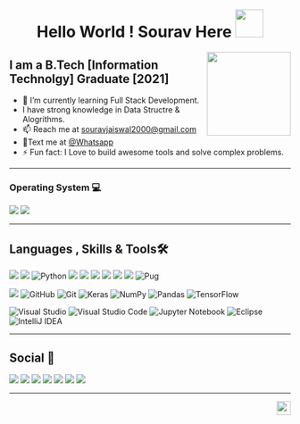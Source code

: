 <h1 align="center"> Hello World ! Sourav Here <img src="https://emojis.slackmojis.com/emojis/images/1531849430/4246/blob-sunglasses.gif?1531849430" width="50px"></h1>
<img align="right" height="150px" src="https://c.tenor.com/HO7EBVsu04oAAAAi/pikachu-pokemon.gif" />

## I am a B.Tech [Information Technolgy] Graduate [2021]
- 🌱 I’m currently learning Full Stack Development. 
- I have strong knowledge in Data Structre & Alogrithms.
- 📫 Reach me at [souravjaiswal2000@gmail.com](mailto:souravjaiswal2000@gmail.com)
- 💬Text me at [@Whatsapp](https://wa.me/+918017474045)
- ⚡ Fun fact: I Love to build awesome tools and solve complex problems.

***
### Operating System 💻
<img src="https://img.shields.io/badge/Windows-0078D6?style=for-the-badge&logo=windows&logoColor=white"> <img src="https://img.shields.io/badge/Ubuntu-E95420?style=for-the-badge&logo=ubuntu&logoColor=white">
***
## Languages , Skills & Tools🛠
 <img src="https://img.shields.io/badge/C%2B%2B-00599C?style=for-the-badge&logo=c%2B%2B&logoColor=white"> <img src="https://img.shields.io/badge/Java-ED8B00?style=for-the-badge&logo=java&logoColor=white"> ![Python](https://img.shields.io/badge/python-3670A0?style=for-the-badge&logo=python&logoColor=ffdd54)
<img src="https://img.shields.io/badge/HTML-239120?style=for-the-badge&logo=html5&logoColor=white"> <img src="https://img.shields.io/badge/CSS-239120?&style=for-the-badge&logo=css3&logoColor=white"> <img src="https://img.shields.io/badge/JavaScript-F7DF1E?style=for-the-badge&logo=javascript&logoColor=black">
<img src="https://img.shields.io/badge/Node.js-43853D?style=for-the-badge&logo=node.js&logoColor=white">  <img src="https://img.shields.io/badge/Express.js-404D59?style=for-the-badge"> <img src="https://img.shields.io/badge/MySQL-00000F?style=for-the-badge&logo=mysql&logoColor=white"> ![Pug](https://img.shields.io/badge/Pug-FFF?style=for-the-badge&logo=pug&logoColor=A86454)

<img src="https://img.shields.io/badge/Heroku-430098?style=for-the-badge&logo=heroku&logoColor=white"> ![GitHub](https://img.shields.io/badge/github-%23121011.svg?style=for-the-badge&logo=github&logoColor=white) ![Git](https://img.shields.io/badge/git-%23F05033.svg?style=for-the-badge&logo=git&logoColor=white)
![Keras](https://img.shields.io/badge/Keras-%23D00000.svg?style=for-the-badge&logo=Keras&logoColor=white) ![NumPy](https://img.shields.io/badge/numpy-%23013243.svg?style=for-the-badge&logo=numpy&logoColor=white) ![Pandas](https://img.shields.io/badge/pandas-%23150458.svg?style=for-the-badge&logo=pandas&logoColor=white) ![TensorFlow](https://img.shields.io/badge/TensorFlow-%23FF6F00.svg?style=for-the-badge&logo=TensorFlow&logoColor=white)

![Visual Studio](https://img.shields.io/badge/Visual%20Studio-5C2D91.svg?style=for-the-badge&logo=visual-studio&logoColor=white) 	![Visual Studio Code](https://img.shields.io/badge/Visual%20Studio%20Code-0078d7.svg?style=for-the-badge&logo=visual-studio-code&logoColor=white) ![Jupyter Notebook](https://img.shields.io/badge/jupyter-%23FA0F00.svg?style=for-the-badge&logo=jupyter&logoColor=white) ![Eclipse](https://img.shields.io/badge/Eclipse-FE7A16.svg?style=for-the-badge&logo=Eclipse&logoColor=white) ![IntelliJ IDEA](https://img.shields.io/badge/IntelliJIDEA-000000.svg?style=for-the-badge&logo=intellij-idea&logoColor=white)
***
## Social 🍎
<a href="mailto:souravjaiswal2000@gmail.com"><img src="https://img.shields.io/badge/Gmail-D14836?style=for-the-badge&logo=gmail&logoColor=white"/></a>
<a href="https://www.instagram.com/jaiswal_sourav_/"><img src="https://img.shields.io/badge/<handle>-%23E4405F.svg?style=for-the-badge&logo=Instagram&logoColor=white"/></a>
<a href="https://www.facebook.com/profile.php?id=100004102851464"><img src="https://img.shields.io/badge/Facebook-%231877F2.svg?style=for-the-badge&logo=Facebook&logoColor=white"/></a>
<a href="https://www.linkedin.com/in/sourav-jaiswal-aa7570194/"><img src="https://img.shields.io/badge/linkedin-%230077B5.svg?style=for-the-badge&logo=linkedin&logoColor=white"/></a>
<a href="https://www.codechef.com/users/sourav_jai"><img src="https://img.shields.io/badge/CodeChef-%23964B00.svg?style=for-the-badge&logo=CodeChef&logoColor=white"/></a> <a href="https://codeforces.com/profile/Souravjaiswal2000"><img src="https://img.shields.io/badge/Codeforces-445f9d?style=for-the-badge&logo=Codeforces&logoColor=white"/></a> <a href="https://leetcode.com/souravjaiswal2000/"><img src="https://img.shields.io/badge/LeetCode-000000?style=for-the-badge&logo=LeetCode&logoColor=#d16c06"/></a>

***
<img height="25px" align="right" src="https://profile-counter.glitch.me/souravjai/count.svg">

	
<!--
**souravjai/souravjai** is a ✨ _special_ ✨ repository because its `README.md` (this file) appears on your GitHub profile.

Here are some ideas to get you started:

- 🔭 I’m currently working on ...
- 🌱 I’m currently learning ...
- 👯 I’m looking to collaborate on ...
- 🤔 I’m looking for help with ...
- 💬 Ask me about ...
- 📫 How to reach me: ...
- 😄 Pronouns: ...
- 📫 Reach me at <a href="mailto:souravjaiswal2000@gmail.com"><img src="https://img.shields.io/badge/Gmail-D14836?style=for-the-badge&logo=gmail&logoColor=white"/></a>

-->

